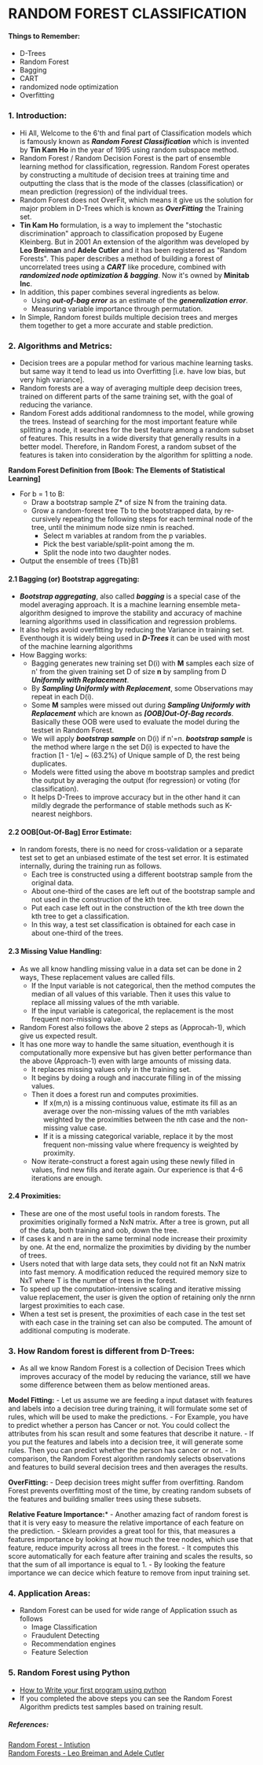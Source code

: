 # RANDOM FOREST CLASSIFICATION

#### Things to Remember:
- D-Trees
- Random Forest
- Bagging
- CART 
- randomized node optimization
- Overfitting
	
### 1. Introduction:
- Hi All, Welcome to the 6'th and final part of Classification models which is famously known as ***Random Forest Classification*** which is invented by **Tin Kam Ho** in the year of 1995 using random subspace method.
- Random Forest / Random Decision Forest is the part of ensemble learning method for classification, regression. Random Forest operates by constructing a multitude of decision trees at training time and outputting the class that is the mode of the classes (classification) or mean prediction (regression) of the individual trees.
- Random Forest does not OverFit, which means it give us the solution for major problem in D-Trees which is known as ***OverFitting*** the Training set.
- **Tin Kam Ho** formulation, is a way to implement the "stochastic discrimination" approach to classification proposed by Eugene Kleinberg. But in 2001 An extension of the algorithm was developed by **Leo Breiman** and **Adele Cutler** and it has been registered as "Random Forests". This paper describes a method of building a forest of uncorrelated trees using a ***CART*** like procedure, combined with ***randomized node optimization & bagging***. Now it's owned by **Minitab Inc**.
- In addition, this paper combines several ingredients as below.
	- Using ***out-of-bag error*** as an estimate of the ***generalization error***.
	- Measuring variable importance through permutation.
- In Simple, Random forest builds multiple decision trees and merges them together to get a more accurate and stable prediction.

### 2. Algorithms and Metrics:
- Decision trees are a popular method for various machine learning tasks. but same way it tend to lead us into Overfitting [i.e. have low bias, but very high variance].
- Random forests are a way of averaging multiple deep decision trees, trained on different parts of the same training set, with the goal of reducing the variance.
- Random Forest adds additional randomness to the model, while growing the trees. Instead of searching for the most important feature while splitting a node, it searches for the best feature among a random subset of features. This results in a wide diversity that generally results in a better model. Therefore, in Random Forest, a random subset of the features is taken into consideration by the algorithm for splitting a node.

**Random Forest Definition from [Book: The Elements of Statistical Learning]**
- For b = 1 to B:
	- Draw a bootstrap sample Z* of size N from the training data.
	- Grow a random-forest tree Tb to the bootstrapped data, by re-cursively repeating the following steps for each terminal node of the tree, until the minimum node size nmin is reached.
		- Select m variables at random from the p variables.
		- Pick the best variable/split-point among the m.
		- Split the node into two daughter nodes.
- Output the ensemble of trees {Tb}B1		

#### 2.1 Bagging (or) Bootstrap aggregating:
- ***Bootstrap aggregating***, also called ***bagging*** is a special case of the model averaging approach. It is a machine learning ensemble meta-algorithm designed to improve the stability and accuracy of machine learning algorithms used in classification and regression problems. 
- It also helps avoid overfitting by reducing the Variance in training set. Eventhough it is widely being used in ***D-Trees*** it can be used with most of the machine learning algorithms
- How Bagging works:
	- Bagging generates new training set D(i) with **M** samples each size of n' from the given training set D of size **n** by sampling from D ***Uniformly with Replacement***.
	- By ***Sampling Uniformly with Replacement***, some Observations may repeat in each D(i).
	- Some **M** samples were missed out during ***Sampling Uniformly with Replacement*** which are known as ***[OOB]Out-Of-Bag records***. Basically these OOB were used to evaluate the model during the testset in Random Forest.
	- We will apply ***bootstrap sample*** on D(i) if n'=n. ***bootstrap sample*** is the method where large n the set D(i) is expected to have the fraction
		[1 - 1/e] ~ (63.2%) of Unique sample of D, the rest being duplicates.
	- Models were fitted using the above m bootstrap samples and predict the output by averaging the output (for regression) or voting (for classification).
	- It helps D-Trees to improve accuracy but in the other hand it can mildly degrade the performance of stable methods such as K-nearest neighbors.
	
#### 2.2 OOB[Out-Of-Bag] Error Estimate:
- In random forests, there is no need for cross-validation or a separate test set to get an unbiased estimate of the test set error. It is estimated internally, during the training run as follows.
	- Each tree is constructed using a different bootstrap sample from the original data. 
	- About one-third of the cases are left out of the bootstrap sample and not used in the construction of the kth tree.
	- Put each case left out in the construction of the kth tree down the kth tree to get a classification.
	- In this way, a test set classification is obtained for each case in about one-third of the trees. 
	
#### 2.3 Missing Value Handling:
- As we all know handling missing value in a data set can be done in 2 ways, These replacement values are called fills.
	- If the Input variable is not categorical, then the method computes the median of all values of this variable. Then it uses this value to replace all missing values of the mth variable.
	- If the input variable is categorical, the replacement is the most frequent non-missing value.
- Random Forest also follows the above 2 steps as (Approcah-1), which give us expected result.
- It has one more way to handle the same situation, eventhough it is computationally more expensive but has given better performance than the above (Approach-1) even with large amounts of missing data.
	- It replaces missing values only in the training set.
	- It begins by doing a rough and inaccurate filling in of the missing values.
	- Then it does a forest run and computes proximities.
		- If x(m,n) is a missing continuous value, estimate its fill as an average over the non-missing values of the mth variables weighted by the proximities between the nth case and the non-missing value case.
		- If it is a missing categorical variable, replace it by the most frequent non-missing value where frequency is weighted by proximity.
	- Now iterate-construct a forest again using these newly filled in values, find new fills and iterate again. Our experience is that 4-6 iterations are enough.
	
#### 2.4 Proximities:
- These are one of the most useful tools in random forests. The proximities originally formed a NxN matrix. After a tree is grown, put all of the data, both training and oob, down the tree.
- If cases k and n are in the same terminal node increase their proximity by one. At the end, normalize the proximities by dividing by the number of trees.
- Users noted that with large data sets, they could not fit an NxN matrix into fast memory. A modification reduced the required memory size to NxT where T is the number of trees in the forest. 
- To speed up the computation-intensive scaling and iterative missing value replacement, the user is given the option of retaining only the nrnn largest proximities to each case.
- When a test set is present, the proximities of each case in the test set with each case in the training set can also be computed. The amount of additional computing is moderate.

### 3. How Random forest is different from D-Trees:
- As all we know Random Forest is a collection of Decision Trees which improves accuracy of the model by reducing the variance, still we have some difference between them as below mentioned areas.

**Model Fitting:**
	- Let us assume we are feeding a input dataset with features and labels into a decision tree during training, it will formulate some set of rules, which will be used to make the predictions.
	- For Example, you have to predict whether a person has Cancer or not. You could collect the attributes from his scan result and some features that describe it nature.
	- If you put the features and labels into a decision tree, it will generate some rules. Then you can predict whether the person has cancer or not.
	- In comparison, the Random Forest algorithm randomly selects observations and features to build several decision trees and then averages the results.

**OverFitting:**
	- Deep decision trees might suffer from overfitting. Random Forest prevents overfitting most of the time, by creating random subsets of the features and building smaller trees using these subsets. 

**Relative Feature Importance:***
	- Another amazing fact of random forest is that it is very easy to measure the relative importance of each feature on the prediction.
	- Sklearn provides a great tool for this, that measures a features importance by looking at how much the tree nodes, which use that feature, reduce impurity across all trees in the forest. 
	- It computes this score automatically for each feature after training and scales the results, so that the sum of all importance is equal to 1.
	- By looking the feature importance we can decice which feature to remove from input training set.
	
### 4. Application Areas:
- Random Forest can be used for wide range of Application ssuch as follows
	- Image Classification
	- Fraudulent Detecting
	- Recommendation engines
	- Feature Selection
	
### 5. Random Forest using Python
- [How to Write your first program using python]()   
- If you completed the above steps you can see the Random Forest Algorithm predicts test samples based on training result.

##### References:
[Random Forest - Intiution](https://www.youtube.com/watch?v=3kYujfDgmNk)   
[Random Forests - Leo Breiman and Adele Cutler](https://www.stat.berkeley.edu/~breiman/RandomForests/cc_home.htm)
